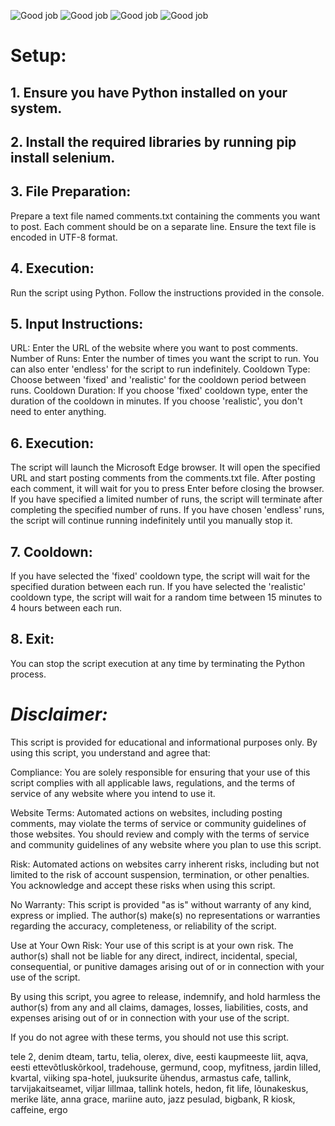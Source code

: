 ![Good job](https://www.heateenindus.ee/images/logo-ht.png)  ![Good job](https://www.heateenindus.ee/kiidan/images/est.png)  ![Good job](https://www.heateenindus.ee/kiidan/images/eng.png)  ![Good job](https://www.heateenindus.ee/kiidan/images/rus.png)


# Setup:


## 1. Ensure you have Python installed on your system.

## 2. Install the required libraries by running pip install selenium.

## 3. File Preparation:

  Prepare a text file named comments.txt containing the comments you want to post. Each comment should be on a separate line.
  Ensure the text file is encoded in UTF-8 format.

## 4. Execution:

  Run the script using Python.
  Follow the instructions provided in the console.

## 5. Input Instructions:

  URL: Enter the URL of the website where you want to post comments.
  Number of Runs: Enter the number of times you want the script to run. You can also enter 'endless' for the script to run indefinitely.
  Cooldown Type: Choose between 'fixed' and 'realistic' for the cooldown period between runs.
  Cooldown Duration: If you choose 'fixed' cooldown type, enter the duration of the cooldown in minutes. If you choose 'realistic', you don't need to enter anything.

## 6. Execution:

  The script will launch the Microsoft Edge browser.
  It will open the specified URL and start posting comments from the comments.txt file.
  After posting each comment, it will wait for you to press Enter before closing the browser.
  If you have specified a limited number of runs, the script will terminate after completing the specified number of runs.
  If you have chosen 'endless' runs, the script will continue running indefinitely until you manually stop it.

## 7. Cooldown:

  If you have selected the 'fixed' cooldown type, the script will wait for the specified duration between each run.
  If you have selected the 'realistic' cooldown type, the script will wait for a random time between 15 minutes to 4 hours between each run.

## 8. Exit:

You can stop the script execution at any time by terminating the Python process.


# *Disclaimer:*

This script is provided for educational and informational purposes only. By using this script, you understand and agree that:

Compliance: You are solely responsible for ensuring that your use of this script complies with all applicable laws, regulations, and the terms of service of any website where you intend to use it.

Website Terms: Automated actions on websites, including posting comments, may violate the terms of service or community guidelines of those websites. You should review and comply with the terms of service and community guidelines of any website where you plan to use this script.

Risk: Automated actions on websites carry inherent risks, including but not limited to the risk of account suspension, termination, or other penalties. You acknowledge and accept these risks when using this script.

No Warranty: This script is provided "as is" without warranty of any kind, express or implied. The author(s) make(s) no representations or warranties regarding the accuracy, completeness, or reliability of the script.

Use at Your Own Risk: Your use of this script is at your own risk. The author(s) shall not be liable for any direct, indirect, incidental, special, consequential, or punitive damages arising out of or in connection with your use of the script.

By using this script, you agree to release, indemnify, and hold harmless the author(s) from any and all claims, damages, losses, liabilities, costs, and expenses arising out of or in connection with your use of the script.

If you do not agree with these terms, you should not use this script.

tele 2, denim dteam, tartu, telia, olerex, dive, eesti kaupmeeste liit, aqva, eesti ettevõtluskõrkool, tradehouse, germund, coop, myfitness, jardin lilled, kvartal, viiking spa-hotel, juuksurite ühendus, armastus cafe, tallink, tarvijakaitseamet, viljar lillmaa, tallink hotels, hedon, fit life, lõunakeskus, merike läte, anna grace, mariine auto, jazz pesulad, bigbank, R kiosk, caffeine, ergo

